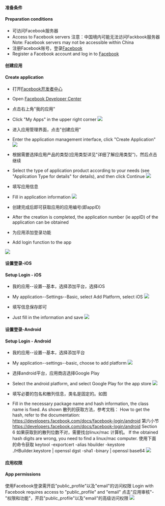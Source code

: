 #### 准备条件  
#### Preparation conditions
- 可访问Facebook服务器  
- Access to Facebook servers
注意：中国境内可能无法访问Fackbook服务器
Note: Facebook servers may not be accessible within China
- 注册Facebook账号，登录[Facebook](http://www.facebook.com)
- Register a Facebook account and log in to [Facebook](http://www.facebook.com)


#### 创建应用
#### Create application
* 打开[Facebook开发者中心](http://developers.facebook.com/)
* Open [Facebook Developer Center](http://developers.facebook.com/)
* 点击右上角"我的应用"
* Click "My Apps" in the upper right corner
![](https://web-assets.dcloud.net.cn/unidoc/zh/oauth-fb-myApplication.png)

* 进入应用管理界面，点击"创建应用"
* Enter the application management interface, click "Create Application"
![](https://web-assets.dcloud.net.cn/unidoc/zh/oauth-fb-createApplication.png)


* 根据需要选择应用产品的类型(应用类型详见"详细了解应用类型")，然后点击继续
* Select the type of application product according to your needs (see "Application Type for details" for details), and then click Continue
![](https://web-assets.dcloud.net.cn/unidoc/zh/oauth-fb-chooseApplicationType.png)


* 填写应用信息
* Fill in application information
![](https://web-assets.dcloud.net.cn/unidoc/zh/oauth-fb-fillInAppInfo.png)


* 创建完成后即可获取应用的应用编号(即appID)
* After the creation is completed, the application number (ie appID) of the application can be obtained

* 为应用添加登录功能
* Add login function to the app

![](https://web-assets.dcloud.net.cn/unidoc/zh/oauth-fb-addProduct.png)



#### 设置登录-iOS
#### Setup Login - iOS
* 我的应用--设置--基本，选择添加平台，选择iOS
* My application--Settings--Basic, select Add Platform, select iOS
![](https://web-assets.dcloud.net.cn/unidoc/zh/oauth-fb-ios-addPlatform.png)


* 填写信息保存即可 
* Just fill in the information and save
![](https://web-assets.dcloud.net.cn/unidoc/zh/oauth-fb-ios-saveInfo.png)



#### 设置登录-Android
#### Setup Login - Android

* 我的应用--设置--基本，选择添加平台
* My application--settings--basic, choose to add platform
![](https://web-assets.dcloud.net.cn/unidoc/zh/oauth-fb-android-addPlatform.png)


* 选择android平台，应用商店选择Google Play
* Select the android platform, and select Google Play for the app store
![](https://web-assets.dcloud.net.cn/unidoc/zh/oauth-fb-android-appstore.png)


* 填写必要的包名和散列信息，类名是固定的。如图
* Fill in the necessary package name and hash information, the class name is fixed. As shown
散列的获取方法，参考文档：
How to get the hash, refer to the documentation:
https://developers.facebook.com/docs/facebook-login/android  第六小节
https://developers.facebook.com/docs/facebook-login/android Section 6
如果获取到的散列位数不对，需要找台linux/mac 计算机。
If the obtained hash digits are wrong, you need to find a linux/mac computer.
使用下面的命令获取
keytool -exportcert -alias hbuilder -keystore ./HBuilder.keystore | openssl dgst -sha1 -binary | openssl base64
![](https://web-assets.dcloud.net.cn/unidoc/zh/oauth-fb-android-saveInfo.png)



#### 应用权限
#### App permissions
使用Facebook登录需开启"public_profile"以及"email"的访问权限
Login with Facebook requires access to "public_profile" and "email"
点击"应用审核"-"权限和功能"，开启"public_profile"以及"email"的高级访问权限
![](https://web-assets.dcloud.net.cn/unidoc/zh/oauth-fb-permission.png)

